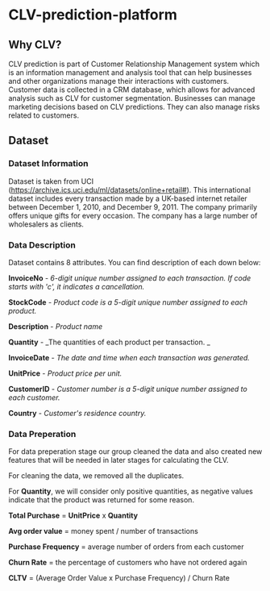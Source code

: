 # CLV-prediction-platform

## Why CLV?

CLV prediction is part of Customer Relationship Management system which is an information management and analysis tool that can help businesses and other organizations manage their interactions with customers.
Customer data is collected in a CRM database, which allows for advanced analysis such as CLV for customer segmentation.
Businesses can manage marketing decisions based on CLV predictions.
They can also manage risks related to customers.

## Dataset

### Dataset Information

Dataset is taken from UCI (https://archive.ics.uci.edu/ml/datasets/online+retail#). 
This international dataset includes every transaction made by a UK-based internet retailer between December 1, 2010, and December 9, 2011. The company primarily offers unique gifts for every occasion. The company has a large number of wholesalers as clients.

### Data Description

Dataset contains 8 attributes. You can find description of each down below:

**InvoiceNo** - _6-digit unique number assigned to each transaction. If code starts with 'c', it indicates a cancellation._

**StockCode** - _Product code is a 5-digit unique number assigned to each product._                                                    

**Description** - _Product name_                                                                                                                

**Quantity** - _The quantities of each product per transaction. _                                                                             

**InvoiceDate** - _The date and time when each transaction was generated._                                                                       

**UnitPrice** - _Product price per unit._

**CustomerID** - _Customer number is a 5-digit unique number assigned to each customer._

**Country** - _Customer's residence country._

### Data Preperation

For data preperation stage our group cleaned the data and also created new features that will be needed in later stages for calculating the CLV.

For cleaning the data, we removed all the duplicates.

For **Quantity**, we will consider only positive quantities, as negative values indicate that the product was returned for some reason.

**Total Purchase** = **UnitPrice** x **Quantity**

**Avg order value** =  money spent / number of transactions

**Purchase Frequency** = average number of orders from each customer

**Churn Rate** = the percentage of customers who have not ordered again

**CLTV** = (Average Order Value x Purchase Frequency) / Churn Rate


